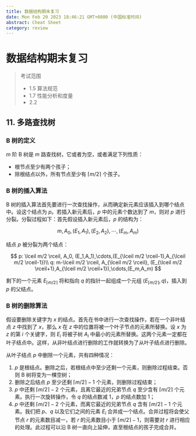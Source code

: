 ```yaml
---
title: 数据结构期末复习
date: Mon Feb 20 2023 18:46:21 GMT+0800 (中国标准时间)
abstract: Cheat Sheet
category: review
---
```


# 数据结构期末复习

> 考试范围
> - 1.5 算法规范
> - 1.7 性能分析和度量
> - 2.2 

## 11. 多路查找树

### B 树的定义

$m$ 阶 B 树是 $m$ 路查找树，它或者为空，或者满足下列性质：

- 根节点至少有两个孩子；
- 除根结点以外，所有节点至少有 $\lceil m/2\rceil$ 个孩子。

### B 树的插入算法

B 树的插入算法首先要进行一次查找操作，从而确定新元素应该插入到哪个结点中。设这个结点为 $p$。若插入新元素后，$p$ 中的元素个数达到了 $m$，则对 $p$ 进行分裂。分裂过程如下：首先假设插入新元素后，$p$ 的结构为：

$$
m,A_0,(E_1,A_1),(E_2,A_2),\cdots,(E_m,A_m)
$$

结点 $p$ 被分裂为两个结点：

$$
p: \lceil m/2 \rceil, A_0, (E_1,A_1),\cdots,(E_{\lceil m/2 \rceil-1},A_{\lceil m/2 \rceil-1})\\
q: m-\lceil m/2 \rceil, A_{\lceil m/2 \rceil}, (E_{\lceil m/2 \rceil+1},A_{\lceil m/2 \rceil+1}),\cdots,(E_m,A_m)
$$

剩下的一个元素 $E_{\lceil m/2 \rceil}$ 将和指向 $q$ 的指针一起组成一个元组 $(E_{\lceil m/2 \rceil},q)$，插入到 $p$ 的父结点。

### B 树的删除算法

假设要删除关键字为 $x$ 的结点。首先在书中进行一次查找操作，若在一个非叶结点 $z$ 中找到了 $x$，那么 $x$ 在 $z$ 中的位置将被一个叶子节点的元素所替换。设 $x$ 为 $z$ 的第 $i$ 个关键字，则 $E_i$ 将被子树 $A_i$ 中最小的元素所替换。这两个元素一定都在叶子结点中。这样，从非叶结点进行删除的工作就转换为了从叶子结点进行删除。

从叶子结点 $p$ 中删除一个元素，共有四种情况：

1. $p$ 是根结点。删除之后，若根结点中至少还剩一个元素，则删除过程结束。否则 B 树将变为一棵空树；
2. 删除之后结点 $p$ 至少还剩 $\lceil m/2 \rceil-1$ 个元素，则删除过程结束；
3. $p$ 中还剩 $\lceil m/2 \rceil-2$ 个元素，且离它最近的兄弟节点 $q$ 至少含有 $\lceil m/2 \rceil$ 个元素。执行一次旋转操作，令 $q$ 的结点数减 $1$，$p$ 的结点数加 $1$；
4. $p$ 中还剩 $\lceil m/2 \rceil-2$ 个元素，而离它最近的兄弟节点 $q$ 含有 $\lceil m/2 \rceil-1$ 个元素。我们把 $p$、$q$ 以及它们之间的元素 $E_i$ 合并成一个结点。合并过程将会使父节点 $r$ 的元素数目减一，若 $r$ 的元素数目小于 $\lceil m/2 \rceil-1$，则需要对 $r$ 进行相应的处理。此过程可以沿 B 树一直向上延伸，直至根结点的孩子完成合并。